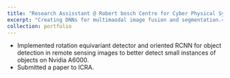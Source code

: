 ```yaml
---
title: "Research Assisstant @ Robert bosch Centre for Cyber Physical Systems, IISC Bangalore"
excerpt: "Creating DNNs for multimaodal image fusion and segmentation.<br/>"
collection: portfolio
---
```


* Implemented rotation equivariant detector and oriented RCNN for object detection in remote sensing images to better detect small instances of objects on Nvidia A6000.
* Submitted a paper to ICRA.
